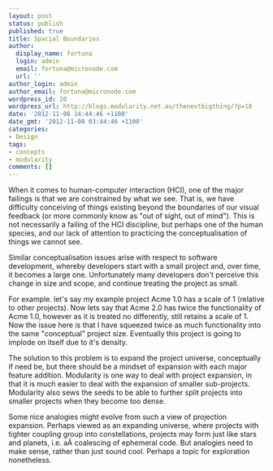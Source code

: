 ```yaml
---
layout: post
status: publish
published: true
title: Spacial Boundaries
author:
  display_name: fortuna
  login: admin
  email: fortuna@micronode.com
  url: ''
author_login: admin
author_email: fortuna@micronode.com
wordpress_id: 20
wordpress_url: http://blogs.modularity.net.au/thenextbigthing/?p=18
date: '2012-11-08 14:44:46 +1100'
date_gmt: '2012-11-08 03:44:46 +1100'
categories:
- Design
tags:
- concepts
- modularity
comments: []
---
```

<p>When it comes to human-computer interaction (HCI), one of the major failings is that we are constrained by what we see. That is, we have difficulty conceiving of things existing beyond the boundaries of our visual feedback (or more commonly know as "out of sight, out of mind"). This is not necessarily a failing of the HCI discipline, but perhaps one of the human species, and our lack of attention to practicing the conceptualisation of things we cannot see.</p>
<p>Similar conceptualisation issues arise with respect to software development, whereby developers start with a small project and, over time, it becomes a large one. Unfortunately many developers don't perceive this change in size and scope, and continue treating the project as small.</p>
<p>For example. let's say my example project Acme 1.0 has a scale of 1 (relative to other projects). Now lets say that Acme 2.0 has twice the functionality of Acme 1.0, however as it is treated no differently, still retains a scale of 1. Now the issue here is that I have squeezed twice as much functionality into the same "conceptual" project size. Eventually this project is going to implode on itself due to it's density.</p>
<p>The solution to this problem is to expand the project universe, conceptually if need be, but there should be a mindset of expansion with each major feature addition. Modularity is one way to deal with project expansion, in that it is much easier to deal with the expansion of smaller sub-projects. Modularity also sews the seeds to be able to further split projects into smaller projects when they become too dense.</p>
<p>Some nice analogies might evolve from such a view of projection expansion. Perhaps viewed as an expanding universe, where projects with tighter coupling group into constellations, projects may form just like stars and planets, i.e. aÂ coalescing of ephemeral code. But analogies need to make sense, rather than just sound cool. Perhaps a topic for exploration nonetheless.</p>
